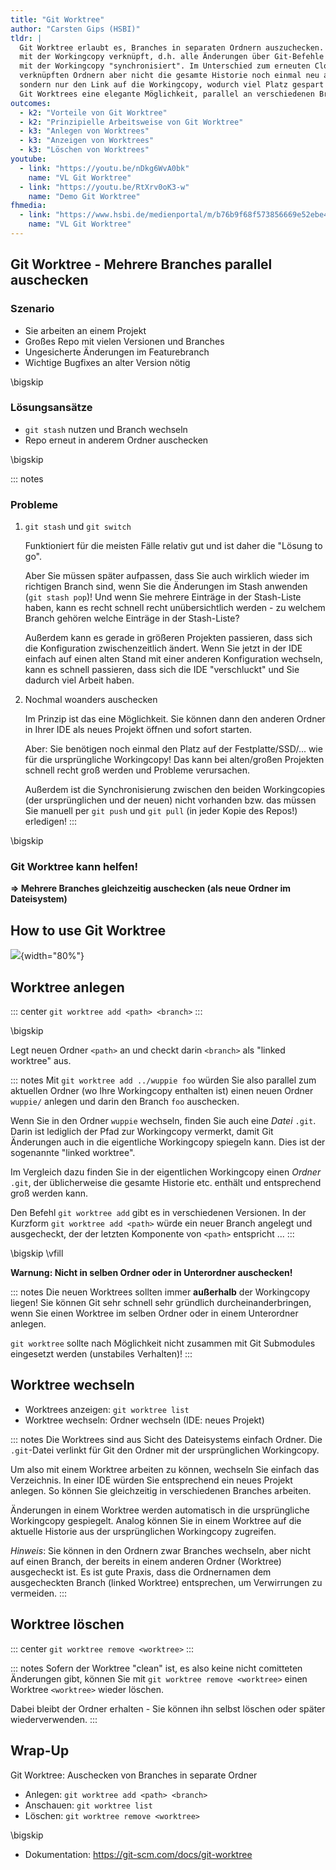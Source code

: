 ```yaml
---
title: "Git Worktree"
author: "Carsten Gips (HSBI)"
tldr: |
  Git Worktree erlaubt es, Branches in separaten Ordnern auszuchecken. Diese Ordner sind
  mit der Workingcopy verknüpft, d.h. alle Änderungen über Git-Befehle werden automatisch
  mit der Workingcopy "synchronisiert". Im Unterschied zum erneuten Clonen hat man in den
  verknüpften Ordnern aber nicht die gesamte Historie noch einmal neu als `.git`-Ordner,
  sondern nur den Link auf die Workingcopy, wodurch viel Platz gespart wird. Damit bilden
  Git Worktrees eine elegante Möglichkeit, parallel an verschiedenen Branches zu arbeiten.
outcomes:
  - k2: "Vorteile von Git Worktree"
  - k2: "Prinzipielle Arbeitsweise von Git Worktree"
  - k3: "Anlegen von Worktrees"
  - k3: "Anzeigen von Worktrees"
  - k3: "Löschen von Worktrees"
youtube:
  - link: "https://youtu.be/nDkg6WvA0bk"
    name: "VL Git Worktree"
  - link: "https://youtu.be/RtXrv0oK3-w"
    name: "Demo Git Worktree"
fhmedia:
  - link: "https://www.hsbi.de/medienportal/m/b76b9f68f573856669e52ebe4cf4cf8803afb356c6c5d448bb46ab3582457bfb6c111310ce0359bb0a3348f5ab93d7ea58ac73e4fdfdfecd691590640f184af7"
    name: "VL Git Worktree"
---
```



## Git Worktree - Mehrere Branches parallel auschecken

### Szenario

*   Sie arbeiten an einem Projekt
*   Großes Repo mit vielen Versionen und Branches
*   Ungesicherte Änderungen im Featurebranch
*   Wichtige Bugfixes an alter Version nötig

\bigskip

### Lösungsansätze

*   `git stash` nutzen und Branch wechseln
*   Repo erneut in anderem Ordner auschecken

\bigskip

::: notes
### Probleme

1.  `git stash` und `git switch`

    Funktioniert für die meisten Fälle relativ gut und ist daher die "Lösung to go".

    Aber Sie müssen später aufpassen, dass Sie auch wirklich wieder im richtigen
    Branch sind, wenn Sie die Änderungen im Stash anwenden (`git stash pop`)! Und
    wenn Sie mehrere Einträge in der Stash-Liste haben, kann es recht schnell recht
    unübersichtlich werden - zu welchem Branch gehören welche Einträge in der
    Stash-Liste?

    Außerdem kann es gerade in größeren Projekten passieren, dass sich die Konfiguration
    zwischenzeitlich ändert. Wenn Sie jetzt in der IDE einfach auf einen alten Stand
    mit einer anderen Konfiguration wechseln, kann es schnell passieren, dass sich die
    IDE "verschluckt" und Sie dadurch viel Arbeit haben.

2.  Nochmal woanders auschecken

    Im Prinzip ist das eine Möglichkeit. Sie können dann den anderen Ordner in Ihrer
    IDE als neues Projekt öffnen und sofort starten.

    Aber: Sie benötigen noch einmal den Platz auf der Festplatte/SSD/... wie für die
    ursprüngliche Workingcopy! Das kann bei alten/großen Projekten schnell recht
    groß werden und Probleme verursachen.

    Außerdem ist die Synchronisierung zwischen den beiden Workingcopies (der ursprünglichen
    und der neuen) nicht vorhanden bzw. das müssen Sie manuell per `git push` und `git pull`
    (in jeder Kopie des Repos!) erledigen!
:::

\bigskip

### Git Worktree kann helfen!

**=> Mehrere Branches gleichzeitig auschecken (als neue Ordner im Dateisystem)**


## How to use Git Worktree

![](images/linkedworktrees.png){width="80%"}


## Worktree anlegen

::: center
`git worktree add <path> <branch>`
:::

\bigskip

Legt neuen Ordner `<path>` an und checkt darin `<branch>` als "linked worktree" aus.

::: notes
Mit `git worktree add ../wuppie foo` würden Sie also parallel zum aktuellen Ordner
(wo Ihre Workingcopy enthalten ist) einen neuen Ordner `wuppie/` anlegen und darin
den Branch `foo` auschecken.

Wenn Sie in den Ordner `wuppie` wechseln, finden Sie auch eine _Datei_ `.git`. Darin
ist lediglich der Pfad zur Workingcopy vermerkt, damit Git Änderungen auch in die
eigentliche Workingcopy spiegeln kann. Dies ist der sogenannte "linked worktree".

Im Vergleich dazu finden Sie in der eigentlichen Workingcopy einen _Ordner_ `.git`,
der üblicherweise die gesamte Historie etc. enthält und entsprechend groß werden kann.

Den Befehl `git worktree add` gibt es in verschiedenen Versionen. In der Kurzform
`git worktree add <path>` würde ein neuer Branch angelegt und ausgecheckt, der der
letzten Komponente von `<path>` entspricht ...
:::

\bigskip
\vfill

**Warnung: Nicht in selben Ordner oder in Unterordner auschecken!**

::: notes
Die neuen Worktrees sollten immer **außerhalb** der Workingcopy liegen! Sie können
Git sehr schnell sehr gründlich durcheinanderbringen, wenn Sie einen Worktree im
selben Ordner oder in einem Unterordner anlegen.

`git worktree` sollte nach Möglichkeit nicht zusammen mit Git Submodules eingesetzt
werden (unstabiles Verhalten)!
:::


## Worktree wechseln

*   Worktrees anzeigen: `git worktree list`
*   Worktree wechseln: Ordner wechseln (IDE: neues Projekt)

::: notes
Die Worktrees sind aus Sicht des Dateisystems einfach Ordner. Die `.git`-Datei verlinkt
für Git den Ordner mit der ursprünglichen Workingcopy.

Um also mit einem Worktree arbeiten zu können, wechseln Sie einfach das Verzeichnis. In
einer IDE würden Sie entsprechend ein neues Projekt anlegen. So können Sie gleichzeitig
in verschiedenen Branches arbeiten.

Änderungen in einem Worktree werden automatisch in die ursprüngliche Workingcopy gespiegelt.
Analog können Sie in einem Worktree auf die aktuelle Historie aus der ursprünglichen Workingcopy
zugreifen.

_Hinweis_: Sie können in den Ordnern zwar Branches wechseln, aber nicht auf einen Branch,
der bereits in einem anderen Ordner (Worktree) ausgecheckt ist. Es ist gute Praxis, dass
die Ordnernamen dem ausgecheckten Branch (linked Worktree) entsprechen, um Verwirrungen
zu vermeiden.
:::


## Worktree löschen

::: center
`git worktree remove <worktree>`
:::

::: notes
Sofern der Worktree "clean" ist, es also keine nicht comitteten Änderungen gibt, können
Sie mit `git worktree remove <worktree>` einen Worktree `<worktree>` wieder löschen.

Dabei bleibt der Ordner erhalten - Sie können ihn selbst löschen oder später wiederverwenden.
:::


## Wrap-Up

Git Worktree: Auschecken von Branches in separate Ordner

*   Anlegen: `git worktree add <path> <branch>`
*   Anschauen: `git worktree list`
*   Löschen: `git worktree remove <worktree>`

\bigskip

*   Dokumentation: https://git-scm.com/docs/git-worktree
